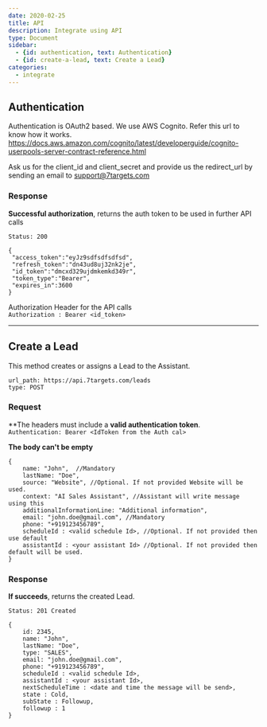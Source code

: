 ```yaml
---
date: 2020-02-25
title: API  
description: Integrate using API 
type: Document
sidebar:
  - {id: authentication, text: Authentication}
  - {id: create-a-lead, text: Create a Lead}
categories:
  - integrate
---
```


## Authentication
Authentication is OAuth2 based. We use AWS Cognito. Refer this url to know how it works. https://docs.aws.amazon.com/cognito/latest/developerguide/cognito-userpools-server-contract-reference.html

Ask us for the client_id and client_secret and provide us the redirect_url by sending an email to support@7targets.com

### Response

**Successful authorization**, returns the auth token to be used in further API calls

`Status: 200`
```
{ 
 "access_token":"eyJz9sdfsdfsdfsd", 
 "refresh_token":"dn43ud8uj32nk2je", 
 "id_token":"dmcxd329ujdmkemkd349r",
 "token_type":"Bearer", 
 "expires_in":3600
}
```

Authorization Header for the API calls  
`Authorization : Bearer <id_token>`

---
## Create a Lead
This method creates or assigns a Lead to the Assistant.  

```
url_path: https://api.7targets.com/leads
type: POST
```

### Request

**The headers must include a **valid authentication token**.  
`Authentication: Bearer <IdToken from the Auth cal>`

**The body can't be empty**  
```
{
    name: "John",  //Mandatory
    lastName: "Doe", 
    source: "Website", //Optional. If not provided Website will be used.
    context: "AI Sales Assistant", //Assistant will write message using this
    additionalInformationLine: "Additional information", 
    email: "john.doe@gmail.com", //Mandatory 
    phone: "+919123456789", 
    scheduleId : <valid schedule Id>, //Optional. If not provided then use default
    assistantId : <your assistant Id> //Optional. If not provided then default will be used.
}
```

### Response

**If succeeds**, returns the created Lead.

`Status: 201 Created`
```
{
    id: 2345,
    name: "John",   
    lastName: "Doe", 
    type: "SALES", 
    email: "john.doe@gmail.com", 
    phone: "+919123456789", 
    scheduleId : <valid schedule Id>,
    assistantId : <your assistant Id>,
    nextScheduleTime : <date and time the message will be send>,
    state : Cold,
    subState : Followup,
    followup : 1
}
```